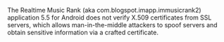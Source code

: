 The Realtime Music Rank (aka com.blogspot.imapp.immusicrank2) application 5.5 for Android does not verify X.509 certificates from SSL servers, which allows man-in-the-middle attackers to spoof servers and obtain sensitive information via a crafted certificate.